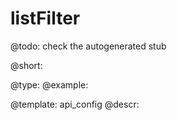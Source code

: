 listFilter
=============

@todo:
	check the autogenerated stub


@short:
	

@type: 
@example:


@template:	api_config
@descr:


